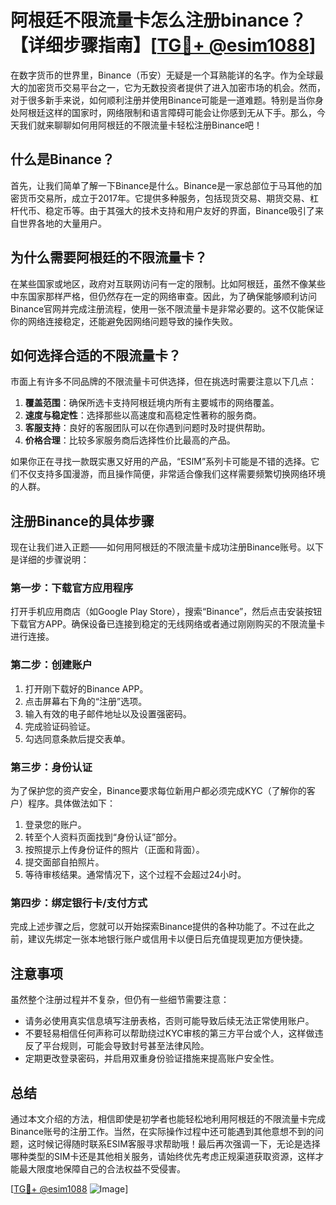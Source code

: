 # 阿根廷不限流量卡怎么注册binance？【详细步骤指南】[[TG💪+ @esim1088](https://t.me/s/esim1088)]

在数字货币的世界里，Binance（币安）无疑是一个耳熟能详的名字。作为全球最大的加密货币交易平台之一，它为无数投资者提供了进入加密市场的机会。然而，对于很多新手来说，如何顺利注册并使用Binance可能是一道难题。特别是当你身处阿根廷这样的国家时，网络限制和语言障碍可能会让你感到无从下手。那么，今天我们就来聊聊如何用阿根廷的不限流量卡轻松注册Binance吧！

## 什么是Binance？

首先，让我们简单了解一下Binance是什么。Binance是一家总部位于马耳他的加密货币交易所，成立于2017年。它提供多种服务，包括现货交易、期货交易、杠杆代币、稳定币等。由于其强大的技术支持和用户友好的界面，Binance吸引了来自世界各地的大量用户。

## 为什么需要阿根廷的不限流量卡？

在某些国家或地区，政府对互联网访问有一定的限制。比如阿根廷，虽然不像某些中东国家那样严格，但仍然存在一定的网络审查。因此，为了确保能够顺利访问Binance官网并完成注册流程，使用一张不限流量卡是非常必要的。这不仅能保证你的网络连接稳定，还能避免因网络问题导致的操作失败。

## 如何选择合适的不限流量卡？

市面上有许多不同品牌的不限流量卡可供选择，但在挑选时需要注意以下几点：

1. **覆盖范围**：确保所选卡支持阿根廷境内所有主要城市的网络覆盖。
2. **速度与稳定性**：选择那些以高速度和高稳定性著称的服务商。
3. **客服支持**：良好的客服团队可以在你遇到问题时及时提供帮助。
4. **价格合理**：比较多家服务商后选择性价比最高的产品。

如果你正在寻找一款既实惠又好用的产品，“ESIM”系列卡可能是不错的选择。它们不仅支持多国漫游，而且操作简便，非常适合像我们这样需要频繁切换网络环境的人群。

## 注册Binance的具体步骤

现在让我们进入正题——如何用阿根廷的不限流量卡成功注册Binance账号。以下是详细的步骤说明：

### 第一步：下载官方应用程序

打开手机应用商店（如Google Play Store），搜索“Binance”，然后点击安装按钮下载官方APP。确保设备已连接到稳定的无线网络或者通过刚刚购买的不限流量卡进行连接。

### 第二步：创建账户

1. 打开刚下载好的Binance APP。
2. 点击屏幕右下角的“注册”选项。
3. 输入有效的电子邮件地址以及设置强密码。
4. 完成验证码验证。
5. 勾选同意条款后提交表单。

### 第三步：身份认证

为了保护您的资产安全，Binance要求每位新用户都必须完成KYC（了解你的客户）程序。具体做法如下：

1. 登录您的账户。
2. 转至个人资料页面找到“身份认证”部分。
3. 按照提示上传身份证件的照片（正面和背面）。
4. 提交面部自拍照片。
5. 等待审核结果。通常情况下，这个过程不会超过24小时。

### 第四步：绑定银行卡/支付方式

完成上述步骤之后，您就可以开始探索Binance提供的各种功能了。不过在此之前，建议先绑定一张本地银行账户或信用卡以便日后充值提现更加方便快捷。

## 注意事项

虽然整个注册过程并不复杂，但仍有一些细节需要注意：

- 请务必使用真实信息填写注册表格，否则可能导致后续无法正常使用账户。
- 不要轻易相信任何声称可以帮助绕过KYC审核的第三方平台或个人，这样做违反了平台规则，可能会导致封号甚至法律风险。
- 定期更改登录密码，并启用双重身份验证措施来提高账户安全性。

## 总结

通过本文介绍的方法，相信即使是初学者也能轻松地利用阿根廷的不限流量卡完成Binance账号的注册工作。当然，在实际操作过程中还可能遇到其他意想不到的问题，这时候记得随时联系ESIM客服寻求帮助哦！最后再次强调一下，无论是选择哪种类型的SIM卡还是其他相关服务，请始终优先考虑正规渠道获取资源，这样才能最大限度地保障自己的合法权益不受侵害。

[[TG💪+ @esim1088](https://t.me/s/esim1088) ![Image](https://i.postimg.cc/4NQfJmqS/Snipaste-2025-05-13-00-14-12.png)]